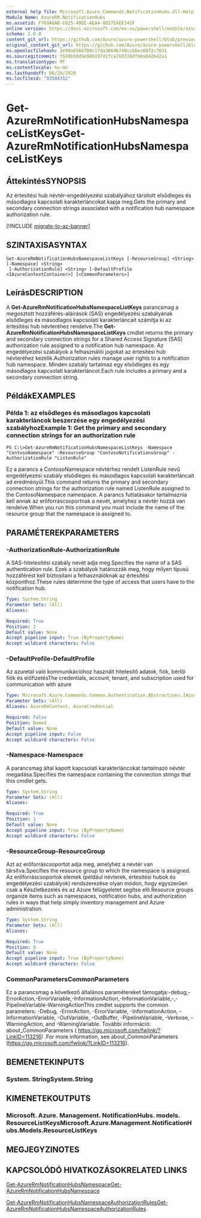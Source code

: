 ```yaml
---
external help file: Microsoft.Azure.Commands.NotificationHubs.dll-Help.xml
Module Name: AzureRM.NotificationHubs
ms.assetid: F769A8AB-E025-49EE-AEA4-0D27EAEE341F
online version: https://docs.microsoft.com/en-us/powershell/module/azurerm.notificationhubs/get-azurermnotificationhubsnamespacelistkeys
schema: 2.0.0
content_git_url: https://github.com/Azure/azure-powershell/blob/preview/src/ResourceManager/NotificationHubs/Commands.NotificationHubs/help/Get-AzureRmNotificationHubsNamespaceListKeys.md
original_content_git_url: https://github.com/Azure/azure-powershell/blob/preview/src/ResourceManager/NotificationHubs/Commands.NotificationHubs/help/Get-AzureRmNotificationHubsNamespaceListKeys.md
ms.openlocfilehash: 2e90a656b700c1fda3064b740ccbbec08f2c7031
ms.sourcegitcommit: f599b50d5e980197d1fca769378df90a842b42a1
ms.translationtype: MT
ms.contentlocale: hu-HU
ms.lasthandoff: 08/20/2020
ms.locfileid: "93504312"
---
```

# <span data-ttu-id="cebd3-101">Get-AzureRmNotificationHubsNamespaceListKeys</span><span class="sxs-lookup"><span data-stu-id="cebd3-101">Get-AzureRmNotificationHubsNamespaceListKeys</span></span>

## <span data-ttu-id="cebd3-102">Áttekintés</span><span class="sxs-lookup"><span data-stu-id="cebd3-102">SYNOPSIS</span></span>
<span data-ttu-id="cebd3-103">Az értesítési hub névtér-engedélyezési szabályához társított elsődleges és másodlagos kapcsolati karakterláncokat kapja meg.</span><span class="sxs-lookup"><span data-stu-id="cebd3-103">Gets the primary and secondary connection strings associated with a notification hub namespace authorization rule.</span></span>

[!INCLUDE [migrate-to-az-banner](../../includes/migrate-to-az-banner.md)]

## <span data-ttu-id="cebd3-104">SZINTAXISA</span><span class="sxs-lookup"><span data-stu-id="cebd3-104">SYNTAX</span></span>

```
Get-AzureRmNotificationHubsNamespaceListKeys [-ResourceGroup] <String> [-Namespace] <String>
 [-AuthorizationRule] <String> [-DefaultProfile <IAzureContextContainer>] [<CommonParameters>]
```

## <span data-ttu-id="cebd3-105">Leírás</span><span class="sxs-lookup"><span data-stu-id="cebd3-105">DESCRIPTION</span></span>
<span data-ttu-id="cebd3-106">A **Get-AzureRmNotificationHubsNamespaceListKeys** parancsmag a megosztott hozzáférés-aláírások (SAS) engedélyezési szabályának elsődleges és másodlagos kapcsolati karakterláncait számítja ki az értesítési hub névteréhez rendelve.</span><span class="sxs-lookup"><span data-stu-id="cebd3-106">The **Get-AzureRmNotificationHubsNamespaceListKeys** cmdlet returns the primary and secondary connection strings for a Shared Access Signature (SAS) authorization rule assigned to a notification hub namespace.</span></span>
<span data-ttu-id="cebd3-107">Az engedélyezési szabályok a felhasználói jogokat az értesítési hub névteréhez kezelik.</span><span class="sxs-lookup"><span data-stu-id="cebd3-107">Authorization rules manage user rights to a notification hub namespace.</span></span>
<span data-ttu-id="cebd3-108">Minden szabály tartalmaz egy elsődleges és egy másodlagos kapcsolati karakterláncot.</span><span class="sxs-lookup"><span data-stu-id="cebd3-108">Each rule includes a primary and a secondary connection string.</span></span>

## <span data-ttu-id="cebd3-109">Példák</span><span class="sxs-lookup"><span data-stu-id="cebd3-109">EXAMPLES</span></span>

### <span data-ttu-id="cebd3-110">Példa 1: az elsődleges és másodlagos kapcsolati karakterláncok beszerzése egy engedélyezési szabályhoz</span><span class="sxs-lookup"><span data-stu-id="cebd3-110">Example 1: Get the primary and secondary connection strings for an authorization rule</span></span>
```
PS C:\>Get-AzureRmNotificationHubsNamespaceListKeys -Namespace "ContosoNamespace" -ResourceGroup "ContosoNotificationsGroup" -AuthorizationRule "ListenRule"
```

<span data-ttu-id="cebd3-111">Ez a parancs a ContosoNamespace névtérhez rendelt ListenRule nevű engedélyezési szabály elsődleges és másodlagos kapcsolati karakterláncait ad eredményül.</span><span class="sxs-lookup"><span data-stu-id="cebd3-111">This command returns the primary and secondary connection strings for the authorization rule named ListenRule assigned to the ContosoNamespace namespace.</span></span>
<span data-ttu-id="cebd3-112">A parancs futtatásakor tartalmaznia kell annak az erőforráscsoportnak a nevét, amelyhez a névtér hozzá van rendelve.</span><span class="sxs-lookup"><span data-stu-id="cebd3-112">When you run this command you must include the name of the resource group that the namespace is assigned to.</span></span>

## <span data-ttu-id="cebd3-113">PARAMÉTEREK</span><span class="sxs-lookup"><span data-stu-id="cebd3-113">PARAMETERS</span></span>

### <span data-ttu-id="cebd3-114">-AuthorizationRule</span><span class="sxs-lookup"><span data-stu-id="cebd3-114">-AuthorizationRule</span></span>
<span data-ttu-id="cebd3-115">A SAS-hitelesítési szabály nevét adja meg.</span><span class="sxs-lookup"><span data-stu-id="cebd3-115">Specifies the name of a SAS authentication rule.</span></span>
<span data-ttu-id="cebd3-116">Ezek a szabályok határozzák meg, hogy milyen típusú hozzáférést kell biztosítani a felhasználóknak az értesítési központhoz.</span><span class="sxs-lookup"><span data-stu-id="cebd3-116">These rules determine the type of access that users have to the notification hub.</span></span>

```yaml
Type: System.String
Parameter Sets: (All)
Aliases:

Required: True
Position: 2
Default value: None
Accept pipeline input: True (ByPropertyName)
Accept wildcard characters: False
```

### <span data-ttu-id="cebd3-117">-DefaultProfile</span><span class="sxs-lookup"><span data-stu-id="cebd3-117">-DefaultProfile</span></span>
<span data-ttu-id="cebd3-118">Az azuretal való kommunikációhoz használt hitelesítő adatok, fiók, bérlői fiók és előfizetés</span><span class="sxs-lookup"><span data-stu-id="cebd3-118">The credentials, account, tenant, and subscription used for communication with azure</span></span>

```yaml
Type: Microsoft.Azure.Commands.Common.Authentication.Abstractions.IAzureContextContainer
Parameter Sets: (All)
Aliases: AzureRmContext, AzureCredential

Required: False
Position: Named
Default value: None
Accept pipeline input: False
Accept wildcard characters: False
```

### <span data-ttu-id="cebd3-119">-Namespace</span><span class="sxs-lookup"><span data-stu-id="cebd3-119">-Namespace</span></span>
<span data-ttu-id="cebd3-120">A parancsmag által kapott kapcsolati karakterláncokat tartalmazó névtér megadása.</span><span class="sxs-lookup"><span data-stu-id="cebd3-120">Specifies the namespace containing the connection strings that this cmdlet gets.</span></span>

```yaml
Type: System.String
Parameter Sets: (All)
Aliases:

Required: True
Position: 1
Default value: None
Accept pipeline input: True (ByPropertyName)
Accept wildcard characters: False
```

### <span data-ttu-id="cebd3-121">-ResourceGroup</span><span class="sxs-lookup"><span data-stu-id="cebd3-121">-ResourceGroup</span></span>
<span data-ttu-id="cebd3-122">Azt az erőforráscsoportot adja meg, amelyhez a névtér van társítva.</span><span class="sxs-lookup"><span data-stu-id="cebd3-122">Specifies the resource group to which the namespace is assigned.</span></span>
<span data-ttu-id="cebd3-123">Az erőforráscsoportok elemek (például névterek, értesítési hubok és engedélyezési szabályok) rendszerezése olyan módon, hogy egyszerűen csak a Készletkezelés és az Azure felügyeletet segítse elő.</span><span class="sxs-lookup"><span data-stu-id="cebd3-123">Resource groups organize items such as namespaces, notification hubs, and authorization rules in ways that help simply inventory management and Azure administration.</span></span>

```yaml
Type: System.String
Parameter Sets: (All)
Aliases:

Required: True
Position: 0
Default value: None
Accept pipeline input: True (ByPropertyName)
Accept wildcard characters: False
```

### <span data-ttu-id="cebd3-124">CommonParameters</span><span class="sxs-lookup"><span data-stu-id="cebd3-124">CommonParameters</span></span>
<span data-ttu-id="cebd3-125">Ez a parancsmag a következő általános paramétereket támogatja:-debug,-ErrorAction,-ErrorVariable,-InformationAction,-InformationVariable,-,-PipelineVariable-WarningAction</span><span class="sxs-lookup"><span data-stu-id="cebd3-125">This cmdlet supports the common parameters: -Debug, -ErrorAction, -ErrorVariable, -InformationAction, -InformationVariable, -OutVariable, -OutBuffer, -PipelineVariable, -Verbose, -WarningAction, and -WarningVariable.</span></span> <span data-ttu-id="cebd3-126">További információ: about_CommonParameters ( https://go.microsoft.com/fwlink/?LinkID=113216) .</span><span class="sxs-lookup"><span data-stu-id="cebd3-126">For more information, see about_CommonParameters (https://go.microsoft.com/fwlink/?LinkID=113216).</span></span>

## <span data-ttu-id="cebd3-127">BEMENETEK</span><span class="sxs-lookup"><span data-stu-id="cebd3-127">INPUTS</span></span>

### <span data-ttu-id="cebd3-128">System. String</span><span class="sxs-lookup"><span data-stu-id="cebd3-128">System.String</span></span>

## <span data-ttu-id="cebd3-129">KIMENETEK</span><span class="sxs-lookup"><span data-stu-id="cebd3-129">OUTPUTS</span></span>

### <span data-ttu-id="cebd3-130">Microsoft. Azure. Management. NotificationHubs. models. ResourceListKeys</span><span class="sxs-lookup"><span data-stu-id="cebd3-130">Microsoft.Azure.Management.NotificationHubs.Models.ResourceListKeys</span></span>

## <span data-ttu-id="cebd3-131">MEGJEGYZI</span><span class="sxs-lookup"><span data-stu-id="cebd3-131">NOTES</span></span>

## <span data-ttu-id="cebd3-132">KAPCSOLÓDÓ HIVATKOZÁSOK</span><span class="sxs-lookup"><span data-stu-id="cebd3-132">RELATED LINKS</span></span>

[<span data-ttu-id="cebd3-133">Get-AzureRmNotificationHubsNamespace</span><span class="sxs-lookup"><span data-stu-id="cebd3-133">Get-AzureRmNotificationHubsNamespace</span></span>](./Get-AzureRmNotificationHubsNamespace.md)

[<span data-ttu-id="cebd3-134">Get-AzureRmNotificationHubsNamespaceAuthorizationRules</span><span class="sxs-lookup"><span data-stu-id="cebd3-134">Get-AzureRmNotificationHubsNamespaceAuthorizationRules</span></span>](./Get-AzureRmNotificationHubsNamespaceAuthorizationRules.md)


